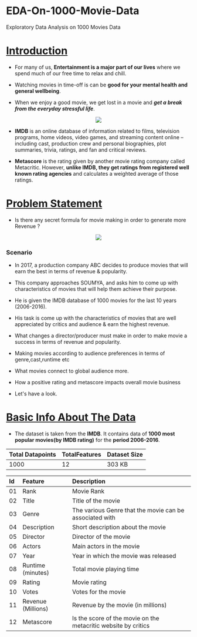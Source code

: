 # EDA-On-1000-Movie-Data
Exploratory Data Analysis on 1000 Movies Data


# <u>Introduction</u>

- For many of us, **Entertainment is a major part of our lives** where we spend much of our free time to relax and chill.

- Watching movies in time-off is can be **good for your mental health and general wellbeing**.

- When we enjoy a good movie, we get lost in a movie and ***get a break from the everyday stressful life***.

<center><img src="https://images.unsplash.com/photo-1598899134739-24c46f58b8c0?ixlib=rb-4.0.3&ixid=MnwxMjA3fDB8MHxwaG90by1wYWdlfHx8fGVufDB8fHx8&auto=format&fit=crop&w=856&q=80"></center>

- **IMDB** is an online database of information related to films, television programs, home videos, video games, and streaming content online – including cast, production crew and personal biographies, plot summaries, trivia, ratings, and fan and critical reviews.

- **Metascore** is the rating given by another movie rating company called Metacritic. However, **unlike IMDB, they get ratings from registered well known rating agencies** and calculates a weighted average of those ratings.

# <u>Problem Statement</u>

- Is there any secret formula for movie making in order to generate more Revenue ?

<center><img src="https://images.unsplash.com/photo-1517604931442-7e0c8ed2963c?ixlib=rb-4.0.3&ixid=MnwxMjA3fDB8MHxwaG90by1wYWdlfHx8fGVufDB8fHx8&auto=format&fit=crop&w=870&q=80"></center>

### **Scenario**

- In 2017, a production company ABC decides to produce movies that will earn the best in terms of revenue & popularity. 
- This company approaches SOUMYA, and asks him to come up with characteristics of movies that will help them achieve their purpose. 
- He is given the IMDB database of 1000 movies for the last 10 years (2006-2016). 
- His task is come up with the characteristics of movies that are well appreciated by critics and audience & earn the highest revenue.

 - What changes a director/producer must make in order to make movie a success in terms of revenue and popularity.

 - Making movies according to audience preferences in terms of genre,cast,runtime etc

 - What movies connect to global audience more.

 - How a positive rating and metascore impacts overall movie business

- Let's have a look.

# <u>Basic Info About The Data</u>

- The dataset is taken from the **IMDB**. It contains data of **1000 most popular movies(by IMDB rating)** for the **period 2006-2016**.

|Total Datapoints|TotalFeatures|Dataset Size|
|:--|:--|:--|
|1000|12|303 KB|

|Id|Feature|Description|
|:--|:--|:--|
|01|Rank|Movie Rank| 
|02| Title | Title of the movie|  
|03| Genre | The various Genre that the movie can be associated with| 
|04| Description| Short description about the movie|   
|05| Director| Director of the movie|
|06| Actors| Main actors in the movie|
|07| Year| Year in which the movie was released|
|08| Runtime (minutes)| Total movie playing time|
|09| Rating | Movie rating|
|10| Votes| Votes for the movie|
|11| Revenue (Millions)| Revenue by the movie (in millions)|
|12| Metascore| Is the score of the movie on the metacritic website by critics|


